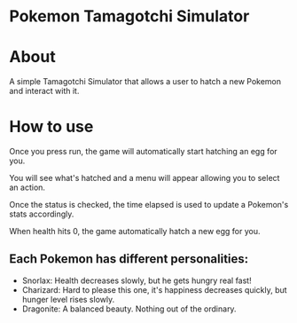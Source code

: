 # Pokemon Tamagotchi Simulator

# About 
A simple Tamagotchi Simulator that allows a user to hatch a new Pokemon and interact with it. 

# How to use 
Once you press run, the game will automatically start hatching an egg for you. 

You will see what's hatched and a menu will appear allowing you to select an action. 

Once the status is checked, the time elapsed is used to update a Pokemon's stats accordingly. 

When health hits 0, the game automatically hatch a new egg for you. 

## Each Pokemon has different personalities:

- Snorlax: Health decreases slowly, but he gets hungry real fast! 
- Charizard: Hard to please this one, it's happiness decreases quickly, but hunger level rises slowly. 
- Dragonite: A balanced beauty. Nothing out of the ordinary. 


